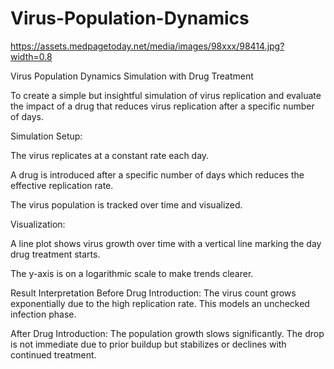# Virus-Population-Dynamics
https://assets.medpagetoday.net/media/images/98xxx/98414.jpg?width=0.8

Virus Population Dynamics Simulation with Drug Treatment

To create a simple but insightful simulation of virus replication and evaluate the impact of a drug that reduces virus replication after a specific number of days.


Simulation Setup:

The virus replicates at a constant rate each day.

A drug is introduced after a specific number of days which reduces the effective replication rate.

The virus population is tracked over time and visualized.

Visualization:

A line plot shows virus growth over time with a vertical line marking the day drug treatment starts.

The y-axis is on a logarithmic scale to make trends clearer.

Result Interpretation
Before Drug Introduction:
The virus count grows exponentially due to the high replication rate. This models an unchecked infection phase.

After Drug Introduction:
The population growth slows significantly. The drop is not immediate due to prior buildup but stabilizes or declines with continued treatment.
